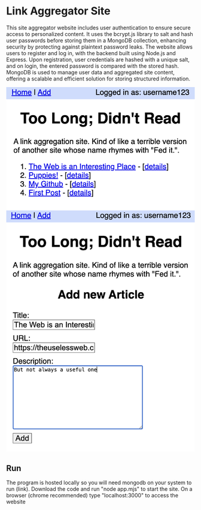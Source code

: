# Link Aggregator Site
This site aggregator website includes user authentication to ensure secure access to personalized content. It uses the bcrypt.js library to salt and hash user passwords before storing them in a MongoDB collection, enhancing security by protecting against plaintext password leaks. The website allows users to register and log in, with the backend built using Node.js and Express. Upon registration, user credentials are hashed with a unique salt, and on login, the entered password is compared with the stored hash. MongoDB is used to manage user data and aggregated site content, offering a scalable and efficient solution for storing structured information.

![Home](/Documentation/Home.png "Home Page")
![Add-Post](/Documentation/Add-Post.png "Adding a Post")

## Run
The program is hosted locally so you will need mongodb on your system to run (link). Download the code and run "node app.mjs" to start the site. On a browser (chrome recommended) type "localhost:3000" to access the website